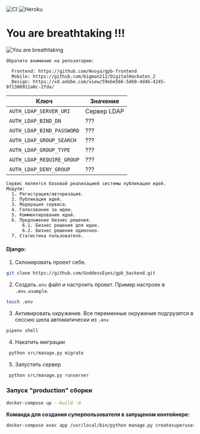 ![CI](https://github.com/GoddessEyes/gpb_backend/workflows/CI/badge.svg)
![Heroku](https://heroku-badge.herokuapp.com/?app=heroku-badge)

# You are breathtaking !!!

![You are breathtaking](https://memepedia.ru/wp-content/uploads/2019/06/keanu-meme.jpg)

```text
Обратите внимание на репозитории: 

  Frontend: https://github.com/Hvoya/gpb-frontend
  Mobile: https://github.com/bigman212/DigitalHackaton_2
  Design: https://xd.adobe.com/view/59ebe566-5d60-4d4b-4245-8f1300911a0c-2fda/
```

|       Ключ        |     Значение     |  
|-------------------|------------------|
|`AUTH_LDAP_SERVER_URI`| Сервер LDAP |
|`AUTH_LDAP_BIND_DN`| ??? |
|`AUTH_LDAP_BIND_PASSWORD`| ??? | 
|`AUTH_LDAP_GROUP_SEARCH`| ??? | 
|`AUTH_LDAP_GROUP_TYPE`| ??? |
|`AUTH_LDAP_REQUIRE_GROUP`| ??? |
|`AUTH_LDAP_DENY_GROUP`| ??? |


```text
Сервис является базовой реализацией системы публикации идей.
Модули:
  1. Регистрация/авторизация.
  2. Публикация идей.
  3. Модерация сервиса.
  4. Голосование за идеи.
  5. Комментирование идей.
  6. Предложение бизнес решения.
      6.1. Бизнес решения для идеи.
      6.2. Бизнес решения одиночно.
  7. Статистика пользователя.
```

#### Django:
1) Склонировать проект себе.
```bash
git clone https://github.com/GoddessEyes/gpb_backend.git
```
2) Создать`.env` файл и настроить проект. Пример настроек в `.env.example`.
```bash
touch .env
```
3) Активировать окружение.  Все переменные окружения подгрузятся в сессию шела автоматически из `.env`
```bash 
pipenv shell
```
4) Накатить миграции 
```bash
 python src/manage.py migrate
```
5) Запустить сервер 
```bash
 python src/manage.py runserver
```

### Запуск "production" сборки

```bash 
docker-compose up --build -d
```

__Команда для создания суперпользователя в запущеном контейнере:__

```bash
docker-compose exec app /usr/local/bin/python manage.py createsuperuser
```

